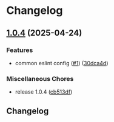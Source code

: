 # Changelog

## [1.0.4](https://github.com/c0debrew/eslint-config-c0debrew/compare/v1.0.0...v1.0.4) (2025-04-24)


### Features

* common eslint config ([#1](https://github.com/c0debrew/eslint-config-c0debrew/issues/1)) ([30dca4d](https://github.com/c0debrew/eslint-config-c0debrew/commit/30dca4d6ead230e4a7e0b5181e3b0c2b19b6bab6))


### Miscellaneous Chores

* release 1.0.4 ([cb513df](https://github.com/c0debrew/eslint-config-c0debrew/commit/cb513dfd194b7f9e411268937133c30ea213450d))

## Changelog
